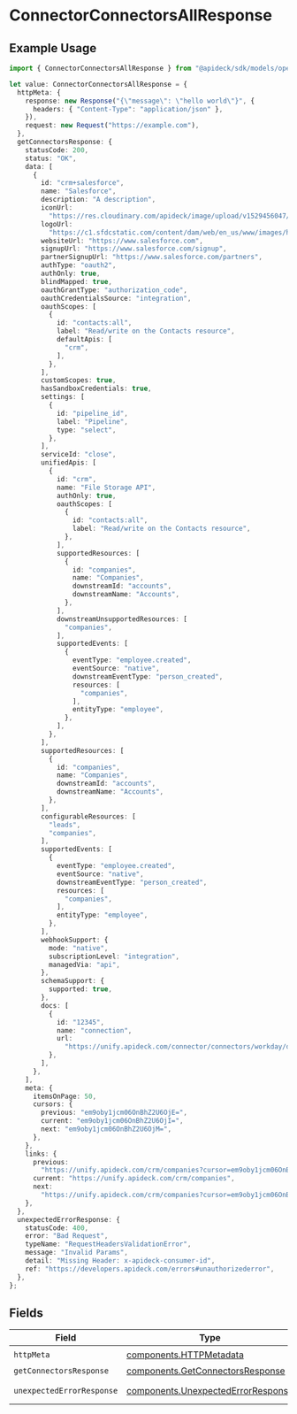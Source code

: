 # ConnectorConnectorsAllResponse

## Example Usage

```typescript
import { ConnectorConnectorsAllResponse } from "@apideck/sdk/models/operations";

let value: ConnectorConnectorsAllResponse = {
  httpMeta: {
    response: new Response("{\"message\": \"hello world\"}", {
      headers: { "Content-Type": "application/json" },
    }),
    request: new Request("https://example.com"),
  },
  getConnectorsResponse: {
    statusCode: 200,
    status: "OK",
    data: [
      {
        id: "crm+salesforce",
        name: "Salesforce",
        description: "A description",
        iconUrl:
          "https://res.cloudinary.com/apideck/image/upload/v1529456047/catalog/salesforce/icon128x128.png",
        logoUrl:
          "https://c1.sfdcstatic.com/content/dam/web/en_us/www/images/home/logo-salesforce-m.svg",
        websiteUrl: "https://www.salesforce.com",
        signupUrl: "https://www.salesforce.com/signup",
        partnerSignupUrl: "https://www.salesforce.com/partners",
        authType: "oauth2",
        authOnly: true,
        blindMapped: true,
        oauthGrantType: "authorization_code",
        oauthCredentialsSource: "integration",
        oauthScopes: [
          {
            id: "contacts:all",
            label: "Read/write on the Contacts resource",
            defaultApis: [
              "crm",
            ],
          },
        ],
        customScopes: true,
        hasSandboxCredentials: true,
        settings: [
          {
            id: "pipeline_id",
            label: "Pipeline",
            type: "select",
          },
        ],
        serviceId: "close",
        unifiedApis: [
          {
            id: "crm",
            name: "File Storage API",
            authOnly: true,
            oauthScopes: [
              {
                id: "contacts:all",
                label: "Read/write on the Contacts resource",
              },
            ],
            supportedResources: [
              {
                id: "companies",
                name: "Companies",
                downstreamId: "accounts",
                downstreamName: "Accounts",
              },
            ],
            downstreamUnsupportedResources: [
              "companies",
            ],
            supportedEvents: [
              {
                eventType: "employee.created",
                eventSource: "native",
                downstreamEventType: "person_created",
                resources: [
                  "companies",
                ],
                entityType: "employee",
              },
            ],
          },
        ],
        supportedResources: [
          {
            id: "companies",
            name: "Companies",
            downstreamId: "accounts",
            downstreamName: "Accounts",
          },
        ],
        configurableResources: [
          "leads",
          "companies",
        ],
        supportedEvents: [
          {
            eventType: "employee.created",
            eventSource: "native",
            downstreamEventType: "person_created",
            resources: [
              "companies",
            ],
            entityType: "employee",
          },
        ],
        webhookSupport: {
          mode: "native",
          subscriptionLevel: "integration",
          managedVia: "api",
        },
        schemaSupport: {
          supported: true,
        },
        docs: [
          {
            id: "12345",
            name: "connection",
            url:
              "https://unify.apideck.com/connector/connectors/workday/docs/consumer+connection",
          },
        ],
      },
    ],
    meta: {
      itemsOnPage: 50,
      cursors: {
        previous: "em9oby1jcm06OnBhZ2U6OjE=",
        current: "em9oby1jcm06OnBhZ2U6OjI=",
        next: "em9oby1jcm06OnBhZ2U6OjM=",
      },
    },
    links: {
      previous:
        "https://unify.apideck.com/crm/companies?cursor=em9oby1jcm06OnBhZ2U6OjE%3D",
      current: "https://unify.apideck.com/crm/companies",
      next:
        "https://unify.apideck.com/crm/companies?cursor=em9oby1jcm06OnBhZ2U6OjM",
    },
  },
  unexpectedErrorResponse: {
    statusCode: 400,
    error: "Bad Request",
    typeName: "RequestHeadersValidationError",
    message: "Invalid Params",
    detail: "Missing Header: x-apideck-consumer-id",
    ref: "https://developers.apideck.com/errors#unauthorizederror",
  },
};
```

## Fields

| Field                                                                                    | Type                                                                                     | Required                                                                                 | Description                                                                              |
| ---------------------------------------------------------------------------------------- | ---------------------------------------------------------------------------------------- | ---------------------------------------------------------------------------------------- | ---------------------------------------------------------------------------------------- |
| `httpMeta`                                                                               | [components.HTTPMetadata](../../models/components/httpmetadata.md)                       | :heavy_check_mark:                                                                       | N/A                                                                                      |
| `getConnectorsResponse`                                                                  | [components.GetConnectorsResponse](../../models/components/getconnectorsresponse.md)     | :heavy_minus_sign:                                                                       | Connectors                                                                               |
| `unexpectedErrorResponse`                                                                | [components.UnexpectedErrorResponse](../../models/components/unexpectederrorresponse.md) | :heavy_minus_sign:                                                                       | Unexpected error                                                                         |